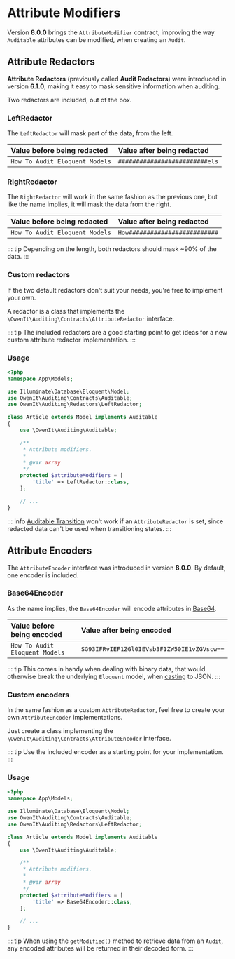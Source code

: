 # Attribute Modifiers
Version **8.0.0** brings the `AttributeModifier` contract, improving the way `Auditable` attributes can be modified, when creating an `Audit`.

## Attribute Redactors
**Attribute Redactors** (previously called **Audit Redactors**) were introduced in version **6.1.0**, making it easy to mask sensitive information when auditing.

Two redactors are included, out of the box.

### LeftRedactor
The `LeftRedactor` will mask part of the data, from the left.

Value before being redacted | Value after being redacted
:---------------------------|:--------------------------
`How To Audit Eloquent Models` | `#########################els`

### RightRedactor
The `RightRedactor` will work in the same fashion as the previous one, but like the name implies, it will mask the data from the right.

Value before being redacted | Value after being redacted
:---------------------------|:--------------------------
`How To Audit Eloquent Models` | `How#########################`

::: tip 
Depending on the length, both redactors should mask ~90% of the data.
:::

### Custom redactors
If the two default redactors don't suit your needs, you're free to implement your own.

A redactor is a class that implements the `\OwenIt\Auditing\Contracts\AttributeRedactor` interface.

::: tip 
The included redactors are a good starting point to get ideas for a new custom attribute redactor implementation.
:::

### Usage

```php
<?php
namespace App\Models;

use Illuminate\Database\Eloquent\Model;
use OwenIt\Auditing\Contracts\Auditable;
use OwenIt\Auditing\Redactors\LeftRedactor;

class Article extends Model implements Auditable
{
    use \OwenIt\Auditing\Auditable;

    /**
     * Attribute modifiers.
     *
     * @var array
     */
    protected $attributeModifiers = [
        'title' => LeftRedactor::class,
    ];

    // ...
}
```

::: info 
[Auditable Transition](auditable-transition) won't work if an `AttributeRedactor` is set, since redacted data can't be used when transitioning states.
:::

## Attribute Encoders
The `AttributeEncoder` interface was introduced in version **8.0.0**. By default, one encoder is included.

### Base64Encoder
As the name implies, the `Base64Encoder` will encode attributes in [Base64](https://en.wikipedia.org/wiki/Base64).

Value before being encoded | Value after being encoded
:---------------------------|:--------------------------
`How To Audit Eloquent Models` | `SG93IFRvIEF1ZGl0IEVsb3F1ZW50IE1vZGVscw==`

::: tip 
This comes in handy when dealing with binary data, that would otherwise break the underlying `Eloquent` model, when [casting](https://laravel.com/docs/5.6/eloquent-mutators#array-and-json-casting) to JSON.
:::

### Custom encoders
In the same fashion as a custom `AttributeRedactor`, feel free to create your own `AttributeEncoder` implementations.

Just create a class implementing the `\OwenIt\Auditing\Contracts\AttributeEncoder` interface.

::: tip 
Use the included encoder as a starting point for your implementation.
:::

### Usage

```php
<?php
namespace App\Models;

use Illuminate\Database\Eloquent\Model;
use OwenIt\Auditing\Contracts\Auditable;
use OwenIt\Auditing\Redactors\LeftRedactor;

class Article extends Model implements Auditable
{
    use \OwenIt\Auditing\Auditable;

    /**
     * Attribute modifiers.
     *
     * @var array
     */
    protected $attributeModifiers = [
        'title' => Base64Encoder::class,
    ];

    // ...
}
```

::: tip 
When using the `getModified()` method to retrieve data from an `Audit`, any encoded attributes will be returned in their decoded form.
:::
